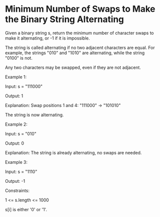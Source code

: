 # Minimum Number of Swaps to Make the Binary String Alternating

Given a binary string s, return the minimum number of character swaps to make it alternating, or -1 if it is impossible.

The string is called alternating if no two adjacent characters are equal. For example, the strings "010" and "1010" are alternating, while the string "0100" is not.

Any two characters may be swapped, even if they are not adjacent.

 

Example 1:

Input: s = "111000"

Output: 1

Explanation: Swap positions 1 and 4: "111000" -> "101010"

The string is now alternating.

Example 2:

Input: s = "010"

Output: 0

Explanation: The string is already alternating, no swaps are needed.

Example 3:

Input: s = "1110"

Output: -1
 

Constraints:

1 <= s.length <= 1000

s[i] is either '0' or '1'.
